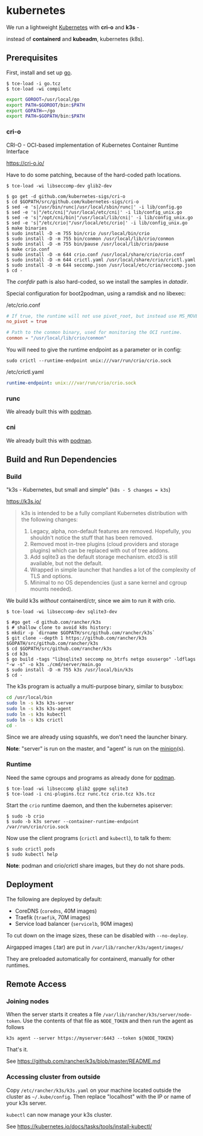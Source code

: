# kubernetes

We run a lightweight [Kubernetes](https://kubernetes.io/) with **cri-o** and **k3s** -

instead of **containerd** and **kubeadm**, kubernetes (k8s).

## Prerequisites

First, install and set up [go](building_go.md).

``` console
$ tce-load -i go.tcz
$ tce-load -wi compiletc
```

``` sh
export GOROOT=/usr/local/go
export PATH=$GOROOT/bin:$PATH
export GOPATH=~/go
export PATH=$GOPATH/bin:$PATH
```

### cri-o

CRI-O - OCI-based implementation of Kubernetes Container Runtime Interface

https://cri-o.io/

Have to do some patching, because of the hard-coded path locations.

``` console
$ tce-load -wi libseccomp-dev glib2-dev

$ go get -d github.com/kubernetes-sigs/cri-o
$ cd $GOPATH/src/github.com/kubernetes-sigs/cri-o
$ sed -e 's|/usr/bin/runc|/usr/local/sbin/runc|' -i lib/config.go
$ sed -e 's|"/etc/cni|"/usr/local/etc/cni|' -i lib/config_unix.go
$ sed -e 's|"/opt/cni/bin|"/usr/local/lib/cni|' -i lib/config_unix.go
$ sed -e 's|"/etc/crio|"/usr/local/etc/crio|' -i lib/config_unix.go
$ make binaries
$ sudo install -D -m 755 bin/crio /usr/local/bin/crio
$ sudo install -D -m 755 bin/conmon /usr/local/lib/crio/conmon
$ sudo install -D -m 755 bin/pause /usr/local/lib/crio/pause
$ make crio.conf
$ sudo install -D -m 644 crio.conf /usr/local/share/crio/crio.conf
$ sudo install -D -m 644 crictl.yaml /usr/local/share/crio/crictl.yaml
$ sudo install -D -m 644 seccomp.json /usr/local/etc/crio/seccomp.json
$ cd -
```

The _confdir_ path is also hard-coded, so we install the samples in _datadir_.

Special configuration for boot2podman, using a ramdisk and no libexec:

/etc/crio.conf
``` toml
# If true, the runtime will not use pivot_root, but instead use MS_MOVE.
no_pivot = true

# Path to the conmon binary, used for monitoring the OCI runtime.
conmon = "/usr/local/lib/crio/conmon"
```

You will need to give the runtime endpoint as a parameter or in config:

`sudo crictl --runtime-endpoint unix:///var/run/crio/crio.sock`

/etc/crictl.yaml
``` yaml
runtime-endpoint: unix:///var/run/crio/crio.sock
```

### runc

We already built this with [podman](building_podman.md).

### cni

We already built this with [podman](building_podman.md).

## Build and Run Dependencies

### Build

"k3s - Kubernetes, but small and simple" (`k8s - 5 changes = k3s`)

https://k3s.io/

> k3s is intended to be a fully compliant Kubernetes distribution with the following changes:
>
> 1. Legacy, alpha, non-default features are removed. Hopefully, you shouldn't notice the
>    stuff that has been removed.
> 2. Removed most in-tree plugins (cloud providers and storage plugins) which can be replaced
>    with out of tree addons.
> 3. Add sqlite3 as the default storage mechanism. etcd3 is still available, but not the default.
> 4. Wrapped in simple launcher that handles a lot of the complexity of TLS and options.
> 5. Minimal to no OS dependencies (just a sane kernel and cgroup mounts needed).

We build k3s _without_ containerd/ctr, since we aim to run it with crio.

``` console
$ tce-load -wi libseccomp-dev sqlite3-dev

$ #go get -d github.com/rancher/k3s
$ # shallow clone to avoid k8s history:
$ mkdir -p `dirname $GOPATH/src/github.com/rancher/k3s`
$ git clone --depth 1 https://github.com/rancher/k3s $GOPATH/src/github.com/rancher/k3s
$ cd $GOPATH/src/github.com/rancher/k3s
$ cd k3s
$ go build -tags "libsqlite3 seccomp no_btrfs netgo osusergo" -ldflags "-w -s" -o k3s ./cmd/server/main.go
$ sudo install -D -m 755 k3s /usr/local/bin/k3s
$ cd -
```

The k3s program is actually a multi-purpose binary, similar to busybox:

``` sh
cd /usr/local/bin
sudo ln -s k3s k3s-server
sudo ln -s k3s k3s-agent
sudo ln -s k3s kubectl
sudo ln -s k3s crictl
cd -
```

Since we are already using squashfs, we don't need the launcher binary.

**Note**: "server" is run on the master, and "agent" is run on the [minion](https://github.com/kubernetes/kubernetes/issues/1111)(s).

### Runtime

Need the same cgroups and programs as already done for [podman](building_podman.md#Runtime).

``` console
$ tce-load -wi libseccomp glib2 gpgme sqlite3
$ tce-load -i cni-plugins.tcz runc.tcz crio.tcz k3s.tcz
```

Start the `crio` runtime daemon, and then the kubernetes apiserver:

``` console
$ sudo -b crio
$ sudo -b k3s server --container-runtime-endpoint /var/run/crio/crio.sock
```

Now use the client programs (`crictl` and `kubectl`), to talk fo them:

``` console
$ sudo crictl pods
$ sudo kubectl help
```

**Note**: podman and crio/crictl share images, but they do not share pods.

## Deployment

The following are deployed by default:

* CoreDNS (`coredns`, 40M images)
* Traefik (`traefik`, 70M images)
* Service load balancer (`servicelb`, 90M images)

To cut down on the image sizes, these can be disabled with `--no-deploy`.

Airgapped images (.tar) are put in `/var/lib/rancher/k3s/agent/images/`

They are preloaded automatically for containerd, manually for other runtimes.

## Remote Access

### Joining nodes

When the server starts it creates a file `/var/lib/rancher/k3s/server/node-token`.
Use the contents of that file as `NODE_TOKEN` and then run the agent as follows

    k3s agent --server https://myserver:6443 --token ${NODE_TOKEN}

That's it.

See <https://github.com/rancher/k3s/blob/master/README.md>

### Accessing cluster from outside

Copy `/etc/rancher/k3s/k3s.yaml` on your machine located outside the cluster as
`~/.kube/config`. Then replace "localhost" with the IP or name of your k3s server.

`kubectl` can now manage your k3s cluster.

See <https://kubernetes.io/docs/tasks/tools/install-kubectl/>
